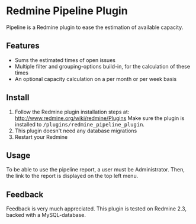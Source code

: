# Redmine Pipeline Plugin

Pipeline is a Redmine plugin to ease the estimation of available capacity.

## Features

* Sums the estimated times of open issues
* Multiple filter and grouping-options build-in, for the calculation of these times
* An optional capacity calculation on a per month or per week basis

## Install

1. Follow the Redmine plugin installation steps at: http://www.redmine.org/wiki/redmine/Plugins 
Make sure the plugin is installed to <tt>/plugins/redmine_pipeline_plugin</tt>.
2. This plugin doesn't need any database migrations
3. Restart your Redmine

## Usage

To be able to use the pipeline report, a user must be Administrator.
Then, the link to the report is displayed on the top left menu.

## Feedback

Feedback is very much appreciated.
This plugin is tested on Redmine 2.3, backed with a MySQL-database.
